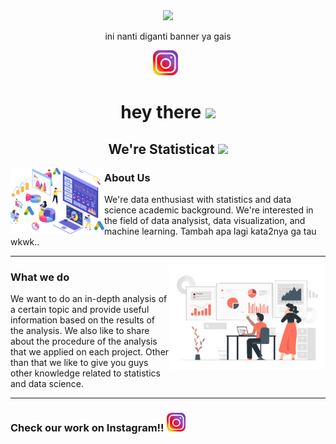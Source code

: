 <div id="header" align="center">
  <img src="https://media.giphy.com/media/1QXDEs7DNXN20suQus/giphy.gif" width="300"/>
  <p> ini nanti diganti banner ya gais </p>
  <p align='center'>
    <a href="https://www.instagram.com/statisticat.co/"><img height="40" src="https://github.com/Statisticats/Icon/blob/main/ig2.png?raw=true"></a>&nbsp;&nbsp;
  </p>
  <h1>
    hey there
    <img src="https://media.giphy.com/media/hvRJCLFzcasrR4ia7z/giphy.gif" width="50px"/>
  </h1>
  <h2>
    We're Statisticat
    <img src="https://media.giphy.com/media/EUNEHOZhspZRu/giphy.gif" width="40px"/>
  </h2>
</div>

<p>
  <img width="150" align='left' src="https://github.com/Statisticats/Icon/blob/main/stat1.png?raw=true">
</p>

### About Us

We're data enthusiast with statistics and data science academic background. We're interested in the field of data analysist, data visualization, and machine learning. Tambah apa lagi kata2nya ga tau wkwk..

 ---

<p>
  <img width="250" align='right' src=https://github.com/Statisticats/Icon/blob/main/stat2.jpg?raw=true">
</p>

### What we do

We want to do an in-depth analysis of a certain topic and provide useful information based on the results of the analysis. We also like to share about the procedure of the analysis that we applied on each project. Other than that we like to give you guys other knowledge related to statistics and data science.
                                                                                                       
 ---                                                                                                    
                                                                                                       
<h3>
    Check our work on Instagram!! <a href="https://www.instagram.com/statisticat.co/"><img height="30" src="https://github.com/Statisticats/Icon/blob/main/ig2.png?raw=true"></a>&nbsp;&nbsp;
</h3>
